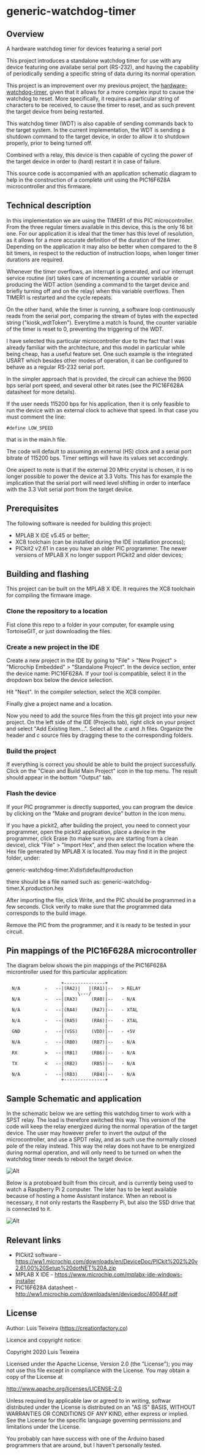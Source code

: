 # generic-watchdog-timer

## Overview

A hardware watchdog timer for devices featuring a serial port

This project introduces a standalone watchdog timer for use with
any device featuring one availabe serial port (RS-232), and having the 
capability of periodically sending a specific string of data during its 
normal operation.

This project is an improvement over my previous project, the 
[hardware-watchdog-timer](https://github.com/teixeluis/hardware-watchdog-timer), 
given that it allows for a more complex input to cause the watchdog to reset. 
More specifically, it requires a particular string of characters to be received, 
to cause the timer to reset, and as such prevent the target device from being 
restarted.

This watchdog timer (WDT) is also capable of sending commands back to the 
target system. In the current implementation, the WDT is sending a shutdown
command to the target device, in order to allow it to shutdown properly, 
prior to being turned off.

Combined with a relay, this device is then capable of cycling the power
of the target device in order to (hard) restart it in case of failure.

This source code is accompanied with an application schematic diagram to
help in the construction of a complete unit using the PIC16F628A microcontroller
and this firmware.


## Technical description

In this implementation we are using the TIMER1 of this PIC microcontroller. From the
three regular timers available in this device, this is the only 16 bit one. For our application
it is ideal that the timer has this level of resolution, as it allows for a more
accurate definition of the duration of the timer. Depending on the application it may
also be better when compared to the 8 bit timers, in respect to the reduction of instruction
loops, when longer timer durations are required.

Whenever the timer overflows, an interrupt is generated, and our interrupt service routine (isr)
takes care of incrementing a counter variable or producing the WDT action (sending a command to
the target device and briefly turning off and on the relay) when this variable overflows. 
Then TIMER1 is restarted and the cycle repeats.

On the other hand, while the timer is running, a software loop continuously reads from the serial
port, comparing the stream of bytes with the expected string ("kiosk_wdtToken"). Everytime a
match is found, the counter variable of the timer is reset to 0, preventing the triggering of
the WDT.

I have selected this particular microcontroller due to the fact that I was already familiar 
with the architecture, and this model in particular while being cheap, has a useful feature set.
One such example is the integrated USART which besides other modes of operation, it can be 
configured to behave as a regular RS-232 serial port. 

In the simpler approach that is provided, the circuit can achieve the 9600 bps serial port speed,
and several other bit rates (see the PIC16F628A datasheet for more details).

If the user needs 115200 bps for his application, then it is only feasible to run the device
with an external clock to achieve that speed. In that case you must comment the line:

```
#define LOW_SPEED
```

that is in the main.h file.

The code will default to assuming an external (HS) clock and a serial port bitrate of 115200 bps.
Timer settings will have its values set accordingly.

One aspect to note is that if the external 20 MHz crystal is chosen, it is no longer possible to
power the device at 3.3 Volts. This has for example the implication that the serial port will
need level shifting in order to interface with the 3.3 Volt serial port from the target device.

## Prerequisites

The following software is needed for building this project:

 * MPLAB X IDE v5.45 or better;
 * XC8 toolchain (can be installed during the IDE installation process);
 * PICkit2 v2.61 in case you have an older PIC programmer. The newer versions of MPLAB X no longer support PICkit2 and older devices;

## Building and flashing

This project can be built on the MPLAB X IDE. It requires the XC8 toolchain for compiling 
the firmware image.


### Clone the repository to a location

Fist clone this repo to a folder in your computer, for example using TortoiseGIT, or just downloading the files.

### Create a new project in the IDE

Create a new project in the IDE by going to "File" > "New Project" > "Microchip Embedded" > "Standalone Project". 
In the device section, enter the device name: PIC16F628A. If your tool is compatible, select it in the
dropdown box below the device selection.

Hit "Next". In the compiler selection, select the XC8 compiler.

Finally give a project name and a location.

Now you need to add the source files from the this git project into your new project. On the 
left side of the IDE (Projects tab), right click on your project and select "Add Existing Item...". 
Select all the .c and .h files. Organize the header and c source files by dragging these to the 
corresponding folders.

### Build the project

If everything is correct you should be able to build the project successfully. Click on the 
"Clean and Build Main Project" icon in the top menu. The result should appear in the bottom
"Output" tab.

### Flash the device

If your PIC programmer is directly supported, you can program the device by clicking on
the "Make and program device" button in the icon menu.

If you have a pickit2, after building the project, you need to connect your programmer,
open the pickit2 application, place a device in the programmer, click Erase (to make 
sure you are starting from a clean device), click "File" > "Import Hex", and then
select the location where the Hex file generated by MPLAB X is located. You may find it
in the project folder, under:

generic-watchdog-timer.X\dist\default\production

there should be a file named such as: generic-watchdog-timer.X.production.hex

After importing the file, click Write, and the PIC should be programmed in a few seconds.
Click verify to make sure that the programmed data corresponds to the build image.

Remove the PIC from the programmer, and it is ready to be tested in your circuit.

## Pin mappings of the PIC16F628A microcontroller

The diagram below shows the pin mappings of the PIC16F628A microntroller 
used  for this particular application:

```
                    +---------------+
  N/A         -   --|(RA2)|   |(RA1)|--   > RELAY
                    |     \---/     |
  N/A         -   --|(RA3)     (RA0)|--   - N/A
                    |               |
  N/A         -   --|(RA4)     (RA7)|--   - XTAL
                    |               |
  N/A         -   --|(RA5)     (RA6)|--   - XTAL
                    |               |
  GND         -   --|(VSS)     (VDD)|--   - +5V
                    |               |
  N/A         -   --|(RB0)     (RB7)|--   - N/A
                    |               |
  RX          >   --|(RB1)     (RB6)|--   - N/A
                    |               |
  TX          <   --|(RB2)     (RB5)|--   - N/A
                    |               |
  N/A         -   --|(RB3)     (RB4)|--   - N/A
                    +---------------+
```

## Sample Schematic and application

In the schematic below we are setting this watchdog timer to work with a SPST relay. The load
is therefore switched this way. This version of the code will keep the relay energized during
the normal operation of the target device. The user may however prefer to invert the output
of the microcontroller, and use a SPDT relay, and as such use the normally closed pole of the
relay instead. This way the relay does not have to be energized during normal operation, and
will only need to be turned on when the watchdog timer needs to reboot the target device.

![Alt](doc/schematics/generic-watchdog-timer/generic-watchdog-timer.svg "Watchdog Timer Schematic")

Below is a protoboard built from this circuit, and is currently being used to watch a Raspberry Pi 2
computer. The later has to be kept available because of hosting a home Assistant instance.
When an reboot is necessary, it not only restarts the Raspberry Pi, but also the SSD drive that is
connected to it.

![Alt](doc/images/generic_watchdog_rpi2.jpg "Watchdog Timer in Raspberry Pi 2")

## Relevant links

 * PICkit2 software - https://ww1.microchip.com/downloads/en/DeviceDoc/PICkit%202%20v2.61.00%20Setup%20dotNET%20A.zip
 * MPLAB X IDE - https://www.microchip.com/mplabx-ide-windows-installer
 * PIC16F628A datasheet - http://ww1.microchip.com/downloads/en/devicedoc/40044f.pdf

## License

Author: Luis Teixeira (https://creationfactory.co)

Licence and copyright notice:

Copyright 2020 Luis Teixeira

Licensed under the Apache License, Version 2.0 (the "License"); you may not use this file 
except in compliance with the License. You may obtain a copy of the License at

http://www.apache.org/licenses/LICENSE-2.0

Unless required by applicable law or agreed to in writing, softwar distributed under the License 
is distributed on an "AS IS" BASIS, WITHOUT WARRANTIES OR CONDITIONS OF ANY KIND, either express 
or implied. See the License for the specific language governing permissions and limitations 
under the License.

You probably can have success with one of the Arduino based programmers that are around, but 
I haven't personally tested.
